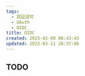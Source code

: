 ```yaml
---
tags:
  - 認証認可
  - OAuth
  - OIDC
title: OIDC
created: 2025-02-08 00:43:43
updated: 2025-03-11 20:37:06
---
```

## TODO